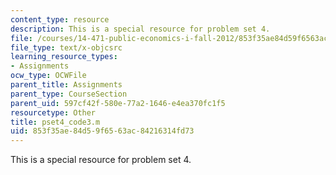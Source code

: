 ```yaml
---
content_type: resource
description: This is a special resource for problem set 4.
file: /courses/14-471-public-economics-i-fall-2012/853f35ae84d59f6563ac84216314fd73_pset4_code3.m
file_type: text/x-objcsrc
learning_resource_types:
- Assignments
ocw_type: OCWFile
parent_title: Assignments
parent_type: CourseSection
parent_uid: 597cf42f-580e-77a2-1646-e4ea370fc1f5
resourcetype: Other
title: pset4_code3.m
uid: 853f35ae-84d5-9f65-63ac-84216314fd73
---
```

This is a special resource for problem set 4.

